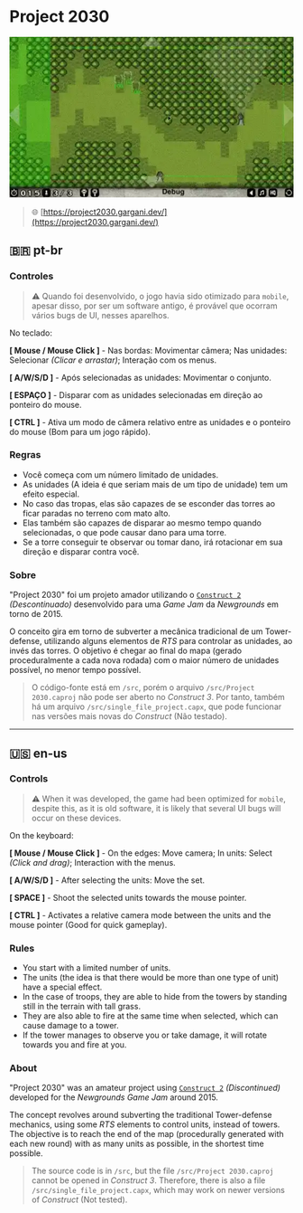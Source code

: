 # Project 2030

![thumbnail](./thumbnail.webp)

> 🌐 [https://project2030.gargani.dev/](https://project2030.gargani.dev/)

## 🇧🇷 pt-br

### Controles

> ⚠️ Quando foi desenvolvido, o jogo havia sido otimizado para `mobile`, apesar disso, por ser um software antigo, é provável que ocorram vários bugs de UI, nesses aparelhos.

No teclado:

**[ Mouse / Mouse Click ]** - Nas bordas: Movimentar câmera; Nas unidades: Selecionar _(Clicar e arrastar)_; Interação com os menus.

**[ A/W/S/D ]** - Após selecionadas as unidades: Movimentar o conjunto.

**[ ESPAÇO ]** - Disparar com as unidades selecionadas em direção ao ponteiro do mouse.

**[ CTRL ]** - Ativa um modo de câmera relativo entre as unidades e o ponteiro do mouse (Bom para um jogo rápido).

### Regras

- Você começa com um número limitado de unidades. 
- As unidades (A ideia é que seriam mais de um tipo de unidade) tem um efeito especial. 
- No caso das tropas, elas são capazes de se esconder das torres ao ficar paradas no terreno com mato alto.
- Elas também são capazes de disparar ao mesmo tempo quando selecionadas, o que pode causar dano para uma torre.
- Se a torre conseguir te observar ou tomar dano, irá rotacionar em sua direção e disparar contra você.

### Sobre

"Project 2030" foi um projeto amador utilizando o [`Construct 2`](https://www.construct.net/en/construct-2/download) _(Descontinuado)_ desenvolvido para uma _Game Jam_ da _Newgrounds_ em torno de 2015.

O conceito gira em torno de subverter a mecânica tradicional de um Tower-defense, utilizando alguns elementos de _RTS_ para controlar as unidades, ao invés das torres. O objetivo é chegar ao final do mapa (gerado proceduralmente a cada nova rodada) com o maior número de unidades possível, no menor tempo possível.

> O código-fonte está em `/src`, porém o arquivo `/src/Project 2030.caproj` não pode ser aberto no _Construct 3_. Por tanto, também há um arquivo `/src/single_file_project.capx`, que pode funcionar nas versões mais novas do _Construct_ (Não testado). 

---

## 🇺🇸 en-us

### Controls

> ⚠️ When it was developed, the game had been optimized for `mobile`, despite this, as it is old software, it is likely that several UI bugs will occur on these devices.

On the keyboard:

**[ Mouse / Mouse Click ]** - On the edges: Move camera; In units: Select _(Click and drag)_; Interaction with the menus.

**[ A/W/S/D ]** - After selecting the units: Move the set.

**[ SPACE ]** - Shoot the selected units towards the mouse pointer.

**[ CTRL ]** - Activates a relative camera mode between the units and the mouse pointer (Good for quick gameplay).

### Rules

- You start with a limited number of units.
- The units (the idea is that there would be more than one type of unit) have a special effect.
- In the case of troops, they are able to hide from the towers by standing still in the terrain with tall grass.
- They are also able to fire at the same time when selected, which can cause damage to a tower.
- If the tower manages to observe you or take damage, it will rotate towards you and fire at you.

### About

"Project 2030" was an amateur project using [`Construct 2`](https://www.construct.net/en/construct-2/download) _(Discontinued)_ developed for the _Newgrounds Game Jam_ around 2015.

The concept revolves around subverting the traditional Tower-defense mechanics, using some _RTS_ elements to control units, instead of towers. The objective is to reach the end of the map (procedurally generated with each new round) with as many units as possible, in the shortest time possible.

> The source code is in `/src`, but the file `/src/Project 2030.caproj` cannot be opened in _Construct 3_. Therefore, there is also a file `/src/single_file_project.capx`, which may work on newer versions of _Construct_ (Not tested).
